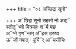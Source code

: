 +++
title = "०८ अच्छिद्रा सूनो"

+++
अ᳓छिद्रा सूनो सहसो नो अद्य᳓  
स्तोतृ᳓भ्यो मित्रमहः श᳓र्म यछ  
अ᳓ग्ने गृण᳓न्तम् अं᳓हस उरुष्य  
ऊ᳓र्जो नपात् · पूर्भि᳓र् आ᳓यसीभिः